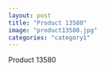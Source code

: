 ```yaml
---
layout: post
title: "Product 13580"
image: "product13580.jpg"
categories: "category1"
---
```

Product 13580
